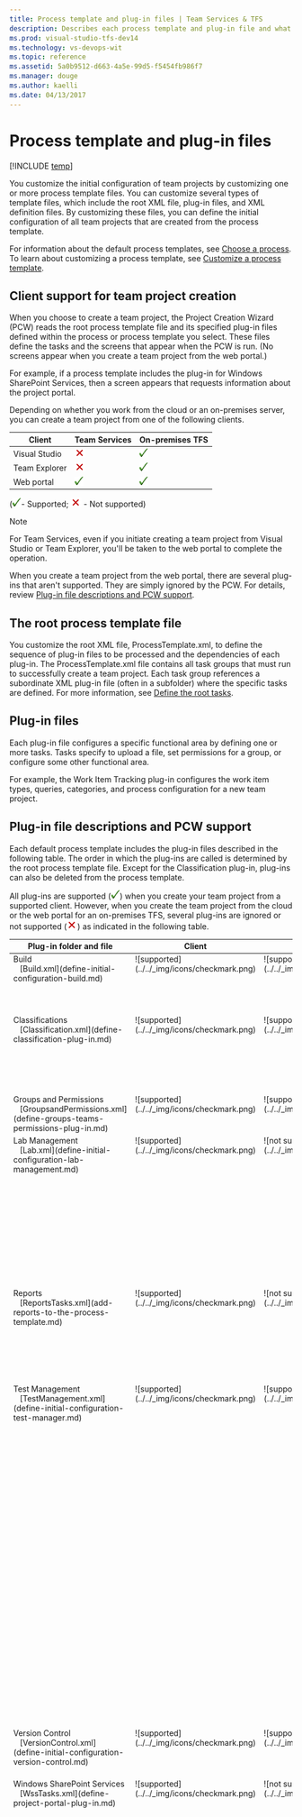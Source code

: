 ```yaml
---
title: Process template and plug-in files | Team Services & TFS
description: Describes each process template and plug-in file and what is supported when you create a team project via Visual Studio or the web portal  
ms.prod: visual-studio-tfs-dev14
ms.technology: vs-devops-wit 
ms.topic: reference
ms.assetid: 5a0b9512-d663-4a5e-99d5-f5454fb986f7
ms.manager: douge
ms.author: kaelli
ms.date: 04/13/2017
---
```



# Process template and plug-in files


[!INCLUDE [temp](../../_shared/dev15-version-header-process-template.md)]


You customize the initial configuration of team projects by customizing one or more process template files. You can customize several types of template files, which include the root XML file, plug-in files, and XML definition files. By customizing these files, you can define the initial configuration of all team projects that are created from the process template.  
  
For information about the default process templates, see [Choose a process](../../guidance/choose-process.md). To learn about customizing a process template, see [Customize a process template](customize-process.md).  
   

<a name="client-support"></a> 
## Client support for team project creation

When you choose to create a team project, the Project Creation Wizard (PCW) reads the root process template file and its specified plug-in files defined within the process or process template you select. These files define the tasks and the screens that appear when the PCW is run. (No screens appear when you create a team project from the web portal.)   

For example, if a process template includes the plug-in for Windows SharePoint Services, then a screen appears that requests information about the project portal. 

Depending on whether you work from the cloud or an on-premises server, you can create a team project from one of the following clients.

| Client | Team Services | On-premises TFS | 
|--------|---------------|-----------------| 
|Visual Studio| ![not supported](../../_img/icons/delete_icon.png) | ![supported](../../_img/icons/checkmark.png)|
|Team Explorer| ![not supported](../../_img/icons/delete_icon.png) | ![supported](../../_img/icons/checkmark.png) |
|Web portal | ![supported](../../_img/icons/checkmark.png)| ![supported](../../_img/icons/checkmark.png) |

(![supported](../../_img/icons/checkmark.png)- Supported; ![not supported](../../_img/icons/delete_icon.png) - Not supported)  

>[!NOTE]  
>For Team Services, even if you initiate creating a team project from Visual Studio or Team Explorer, you'll be taken to the web portal to complete the operation.  

When you create a team project from the web portal, there are several plug-ins that aren't supported. They are simply ignored by the PCW. For details, review [Plug-in file descriptions and PCW support](#PlugInFiles).   

  
<a name="Root"></a> 
##  The root process template file  
 You customize the root XML file, ProcessTemplate.xml, to define the sequence of plug-in files to be processed and the dependencies of each plug-in. The ProcessTemplate.xml file contains all task groups that must run to successfully create a team project. Each task group references a subordinate XML plug-in file (often in a subfolder) where the specific tasks are defined. For more information, see [Define the root tasks](define-root-tasks-process-template-plug-in.md).  
   
 
<a name="PlugInFiles"></a> 
## Plug-in files 

Each plug-in file configures a specific functional area by defining one or more tasks. Tasks specify to upload a file, set permissions for a group, or configure some other functional area.  

For example, the Work Item Tracking plug-in configures the work item types, queries, categories, and process configuration for a new team project. 

## Plug-in file descriptions and PCW support  

Each default process template includes the plug-in files described in the following table. The order in which the plug-ins are called is determined by the root process template file. Except for the Classification plug-in, plug-ins can also be deleted from the process template.  

All plug-ins are supported (![supported](../../_img/icons/checkmark.png)) when you create your team project from a supported client. However, when you create the team project from the cloud or the web portal for an on-premises TFS, several plug-ins are ignored or not supported (![not supported](../../_img/icons/delete_icon.png)) as indicated in the following table. 

<table>

<tr valign="bottom">
<th width="20%">Plug-in folder and file</th>
<th width="10%">Client</th>
<th width="10%">Web portal</th>
<th width="60%">Description</th>
</tr>

<tbody valign="top">

 
<tr>
<td>Build<br/>
&nbsp;&nbsp;&nbsp;[Build.xml](define-initial-configuration-build.md)</td>
<td>![supported](../../_img/icons/checkmark.png)</td>
<td>![supported](../../_img/icons/checkmark.png)</td>
<td>Defines the initial security permissions used by Team Foundation Build and  uploads build template files. (Need to check with NC about whether these files are of use with Team Services or latest non-XAML build defintions). </td>
</tr>


<tr>
<td>Classifications <br/>
&nbsp;&nbsp;&nbsp;[Classification.xml](define-classification-plug-in.md)</td>
<td>![supported](../../_img/icons/checkmark.png)</td>
<td>![supported](../../_img/icons/checkmark.png)</td>
<td>Configures the initial area and iteration or sprint paths. Also uploads the [Microsoft Project Mapping (FileMapping.xml) file](../map-microsoft-project-fields-to-tf-fields.md) that defines how work tracking fields map to Office Project fields.</td>
</tr>

 
<tr>
<td>Groups and Permissions<br/>
&nbsp;&nbsp;&nbsp;[GroupsandPermissions.xml](define-groups-teams-permissions-plug-in.md)</td>
<td>![supported](../../_img/icons/checkmark.png)</td>
<td>![supported](../../_img/icons/checkmark.png)</td>
<td>Defines the initial security groups, teams, team members, and their permissions.</td>
</tr>


<tr>
<td>Lab Management<br/>
&nbsp;&nbsp;&nbsp;[Lab.xml](define-initial-configuration-lab-management.md)</td>
<td>![supported](../../_img/icons/checkmark.png)</td>
<td>![not supported](../../_img/icons/delete_icon.png)</td>
<td>Defines the initial security permissions that are assigned to identities for Visual Studio Lab Management. <!---[Learn more about Lab Management](../test/lab-management/using-a-lab-environment-for-your-application-lifecycle.md).-->

<blockquote>
![](../../_img/icons/note-icon.png)<br/>
Going forward, native build and release management tools replace the previous lab management tools. To learn more, see [Use Build and Release Management instead of Lab Management for automated testing](/team-services/test/lab-management/use-build-or-rm-instead-of-lab-management).
</blockquote>

</td>
</tr>
 


<tr>
<td>Reports<br/>
&nbsp;&nbsp;&nbsp;[ReportsTasks.xml](add-reports-to-the-process-template.md)</td>
<td>![supported](../../_img/icons/checkmark.png)</td>
<td>![not supported](../../_img/icons/delete_icon.png)</td>
<td>Creates the Report Manager site for the team project and uploads the Reporting Services reports. Only supported for on-premises TFS.

<p>
To add reports after creating a team project, see [Add reports to a team project](../../../report/admin/add-reports-to-a-team-project.md).</p>
</td>
</tr>


<tr>
<td>
<a name="XMLFiles"></a> 
Test Management<br/>
&nbsp;&nbsp;&nbsp;[TestManagement.xml](define-initial-configuration-test-manager.md)</td>
<td>![supported](../../_img/icons/checkmark.png)</td>
<td>![supported](../../_img/icons/checkmark.png)</td>
<td>Defines the initial test variables, configurations, settings, and resolution states of a team project. This plug-in also uploads the information contained in the following files: 
<ul>
<li>**localrun.testsettings**: Defines the default test settings for a local test run.</li>
<li>**testconfiguration**: Configures the default test configurations (hardware and software) that are defined for a team project. After the project is created, you can delete these configurations and create other configurations.</li>
<li>**testresolutionstate**: Defines the test resolution states that are used by Test Runner, Microsoft Test Manager, and the web portal Test hub. You can't change these states after the team project is created. To change the resolution states after you've created a team project for an on-premises TFS, see [Customize and manage the test experience](../witadmin/tcm-customize-manage-test-experience.md).</li>
<li>**testsettings**: Specifies the initial test settings files. Only one file is specified, localrun.testsettings.</li> 
<li>**testvariable**: Defines the initial test variables. After the project is created, you can modify these variables and create other variables.</li> 
</ul>


</td>
</tr>


<tr>
<td>Version Control<br/>
&nbsp;&nbsp;&nbsp;[VersionControl.xml](define-initial-configuration-version-control.md)</td>
<td>![supported](../../_img/icons/checkmark.png)</td>
<td>![supported](../../_img/icons/checkmark.png)</td>
<td>Defines the initial security permissions for Git or Team Foundation version control (TFVC),l and for TFVC, tcheck-in notes and whether exclusive check-out is required.

</td>
</tr>


<tr>
<td><a name="ProcGuidance"></a>
Windows SharePoint Services<br/>
&nbsp;&nbsp;&nbsp;[WssTasks.xml](define-project-portal-plug-in.md)</td>
<td>![supported](../../_img/icons/checkmark.png)</td>
<td>![not supported](../../_img/icons/delete_icon.png)</td>
<td>Defines the project portal based on a template for a SharePoint site. Only supported for on-premises TFS. This plug-in also uploads the information contained in the following files and folders: 
<ul>
<li>**Process Guidance**: Uploads a set of .htm files which contain a URL that opens process guidance topics when a user clicks the ![Open process guidance for work item](_img/processguidance_wi_icon.png "ProcessGuidance_WI_Icon") help icon from the client version of a work item form. These files can be customized to point to other resources for process guidance. </li> 
<li>**Samples and Templates**: Uploads one or more Excel workbooks (.xslx files) to support bug triage and track issues. </li> 
<li>**Shared Documents**: Uploads one or more sample document and template files as a starting point for creating work products.</li>  
</ul>
<p>
To add a project portal site after creating a team project, see [Configure or add a project portal](../../../report/sharepoint-dashboards/configure-or-add-a-project-portal.md).</p>

<blockquote>
![](../../_img/icons/note-icon.png)<br/>Process template files do not include dashboards or Microsoft Excel reports. These files are added to the team project, depending on selections that are made when a team project is created. If no SharePoint site is provisioned for the team project, no dashboards or Office Excel reports are available. For more information about these artifacts, see the following topics: [Project portal dashboards](../../../report/sharepoint-dashboards/project-portal-dashboards.md), [Excel reports (Agile)](../../../report/excel/excel-reports.md), and [Excel reports (CMMI)](../../../report/excel/excel-reports-cmmi.md).  
</blockquote>


</td>
</tr>


<tr>
<td><a name="WIT"></a> 
Work Item Tracking <br/>
&nbsp;&nbsp;&nbsp;[WorkItems.xml](define-objects-track-work-items-plug-in.md)</td>
<td>![supported](../../_img/icons/checkmark.png)</td>
<td>![supported](../../_img/icons/checkmark.png)</td>
<td>Defines the initial work item types, queries, and work item instances of a team project. Team members use work items to track work. A *work item type* defines the fields, workflow, and form used to track work. To customize any of these objects after you create a team project, see [Customize your work tracking experience](../../customize/customize-work.md). 

<p>This plug-in also uploads the information contained in the following files and folders: </p> 
<ul>
<li>**[Categories.xml](add-type-wit-category-definitions-process-template.md)**: Defines the XML definition file for the categories used to group work item types.   </li>
<li>**[LinkTypes](add-link-type-definitions-to-a-process-template.md)**:
<ul>
<li>**SharedParameterLink.xml**: Defines the link type that supports linking shared parameters to test cases.</li> 
<li>**SharedSteps**: Defines the link type that supports linking shared steps to test cases.</li>
<li>**TestedBy**: Defines the link type that supports linking test cases to work items such as product backlog items, user stories, requirements, and bugs.</li>
</ul>
<p>Additional link types may be defined based on the process template. For a description of all link types, see [Link work items to support traceability and manage dependencies](../../track/link-work-items-support-traceability.md). </p>
</li> 

<li>**Process**: Defines the [ProcessConfiguration.xml file](../process-configuration-xml-element.md) that specifies the default configuration for the Agile tool backlogs and boards.  </li>
<li>**[Queries](add-work-item-queries-process-template.md)**: Defines several work item queries (defined as .wiq files) within the Queries folder. </li>
<li>**[TypeDefinitions](add-wit-definitions-process-template.md)**: Defines the 15 or more work item type XML definition files contained within the TypeDefinition folder. The definitions differ depending on the process template selected. </li>
<li>**[Work items](add-work-item-instance-process-template.md)**: Defines one or more work items. No definitions are defined within the default process templates. 
<blockquote>
![](../../_img/icons/note-icon.png)<br/>
Support for work item instances isn't supported for Hosted XML.</blockquote></li>
</ul> 

</td>
</tr>


</tbody>
</table>

 
 
  
## Related notes

The schema definition for process templates uses a mix of camel-case and all capitalized elements. If you encounter errors when validating your type definition files, check the case structure of your elements. Also, the case structure of opening and closing tags must match according to the rules for XML syntax. See [Process template plug-ins: Index to XML element definitions](process-template-plug-ins-xml-elements-index.md).  

-  [Choose a process or process template](../../guidance/choose-process.md)   
-  [Customize a process template](customize-process.md)  
-  [Customize your work tracking experience](../../customize/customize-work.md)
-  [Test apps early and often](/team-services/test/index)